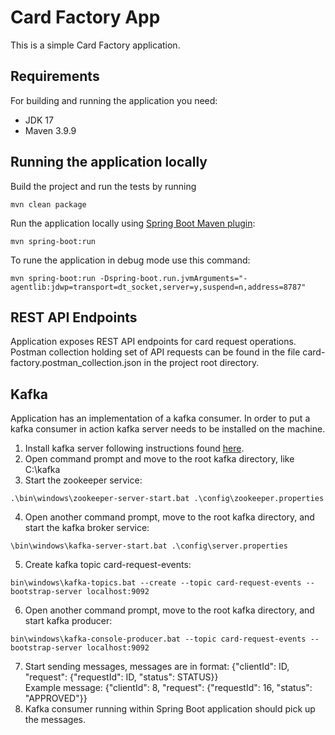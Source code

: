 
# Card Factory App

This is a simple Card Factory application.

## Requirements

For building and running the application you need:

- JDK 17
- Maven 3.9.9

## Running the application locally

Build the project and run the tests by running
```shell
mvn clean package
```

Run the application locally using [Spring Boot Maven plugin](https://docs.spring.io/spring-boot/docs/current/reference/html/build-tool-plugins-maven-plugin.html):

```shell
mvn spring-boot:run
```
To rune the application in debug mode use this command:
```shell
mvn spring-boot:run -Dspring-boot.run.jvmArguments="-agentlib:jdwp=transport=dt_socket,server=y,suspend=n,address=8787"
```

## REST API Endpoints

Application exposes REST API endpoints for card request operations. Postman collection holding set of API requests can be found in the file card-factory.postman_collection.json in the project root directory.   

## Kafka

Application has an implementation of a kafka consumer. In order to put a kafka consumer in action kafka server needs to be installed on the machine.
1. Install kafka server following instructions found [here](https://www.geeksforgeeks.org/how-to-install-and-run-apache-kafka-on-windows/).
2. Open command prompt and move to the root kafka directory, like C:\kafka
3. Start the zookeeper service:
```shell
.\bin\windows\zookeeper-server-start.bat .\config\zookeeper.properties
```
4. Open another command prompt, move to the root kafka directory, and start the kafka broker service:
```shell
\bin\windows\kafka-server-start.bat .\config\server.properties
```
5. Create kafka topic card-request-events:
```shell
bin\windows\kafka-topics.bat --create --topic card-request-events --bootstrap-server localhost:9092
```
6. Open another command prompt, move to the root kafka directory, and start kafka producer:
```shell
bin\windows\kafka-console-producer.bat --topic card-request-events --bootstrap-server localhost:9092
```
7. Start sending messages, messages are in format: {"clientId": ID, "request": {"requestId": ID, "status": STATUS}}\
Example message: {"clientId": 8, "request": {"requestId": 16, "status": "APPROVED"}}
8. Kafka consumer running within Spring Boot application should pick up the messages.